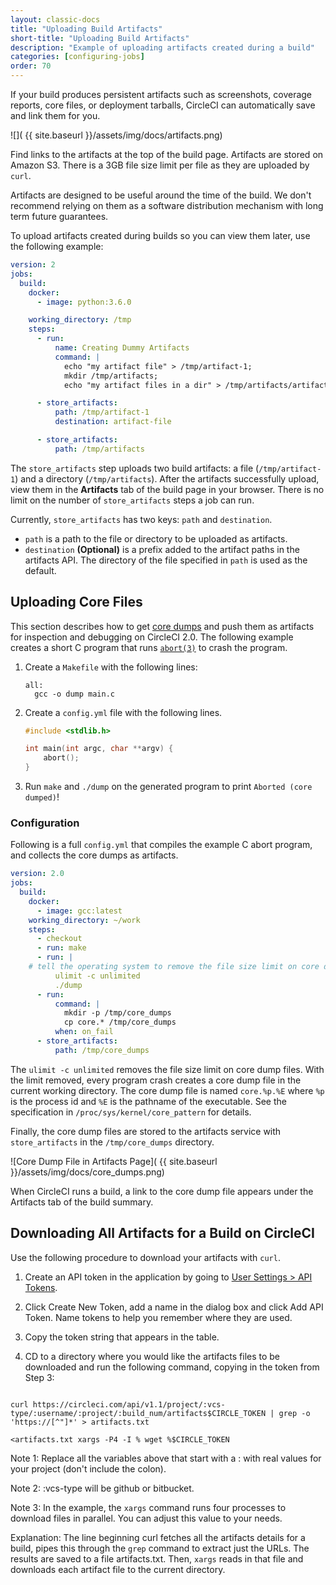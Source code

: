 ```yaml
---
layout: classic-docs
title: "Uploading Build Artifacts"
short-title: "Uploading Build Artifacts"
description: "Example of uploading artifacts created during a build"
categories: [configuring-jobs]
order: 70
---
```

If your build produces persistent artifacts such as screenshots, coverage reports, core files, or
deployment tarballs, CircleCI can automatically save and link them for you.

![]( {{ site.baseurl }}/assets/img/docs/artifacts.png)

Find links to the artifacts at the top of the build page. Artifacts are stored on Amazon S3. There is a 3GB file size limit per file as they are uploaded by `curl`.

Artifacts are designed to be useful around the time of the build. We don't recommend relying on them as a software distribution mechanism with long term future guarantees.

To upload artifacts created during builds so you can view them later, use the following example:

```YAML
version: 2
jobs:
  build:
    docker:
      - image: python:3.6.0

    working_directory: /tmp
    steps:
      - run:
          name: Creating Dummy Artifacts
          command: |
            echo "my artifact file" > /tmp/artifact-1;
            mkdir /tmp/artifacts;
            echo "my artifact files in a dir" > /tmp/artifacts/artifact-2;

      - store_artifacts:
          path: /tmp/artifact-1
          destination: artifact-file

      - store_artifacts:
          path: /tmp/artifacts
```

The `store_artifacts` step uploads two build artifacts: a file (`/tmp/artifact-1`) and a directory (`/tmp/artifacts`). After  the artifacts successfully upload, view them in the **Artifacts** tab of the build page in your browser. There is no limit on the number of `store_artifacts` steps a job can run.

Currently, `store_artifacts` has two keys: `path` and `destination`.

  - `path` is a path to the file or directory to be uploaded as artifacts.
  - `destination` **(Optional)** is a prefix added to the artifact paths in the artifacts API. The directory of the file specified in `path` is used as the default.

## Uploading Core Files

This section describes how to get [core dumps](http://man7.org/linux/man-pages/man5/core.5.html) and push them as artifacts for inspection and debugging on CircleCI 2.0. The following example creates a short C program that runs [`abort(3)`](http://man7.org/linux/man-pages/man3/abort.3.html) to crash the program.

1. Create a `Makefile` with the following lines:

     ```
     all:
       gcc -o dump main.c
     ```

2. Create a `config.yml` file with the following lines.

     ```C
     #include <stdlib.h>
     
     int main(int argc, char **argv) {
         abort();
     }
     ```

3. Run `make` and `./dump` on the generated program to print `Aborted (core dumped)`!

### Configuration

Following is a full `config.yml` that compiles the example C abort program, and collects the core dumps as artifacts.

```YAML
version: 2.0
jobs:
  build:
    docker:
      - image: gcc:latest
    working_directory: ~/work
    steps:
      - checkout
      - run: make
      - run: |
    # tell the operating system to remove the file size limit on core dump files 
          ulimit -c unlimited
          ./dump
      - run:
          command: |
            mkdir -p /tmp/core_dumps
            cp core.* /tmp/core_dumps
          when: on_fail
      - store_artifacts:
          path: /tmp/core_dumps
```

The `ulimit -c unlimited` removes the file size limit on core dump files. With the limit removed, every program crash creates a core dump file in the current working directory. The core dump file is named `core.%p.%E` where `%p` is the process id and `%E` is the pathname of the executable. See the specification in `/proc/sys/kernel/core_pattern` for details.

Finally, the core dump files are stored to the artifacts service with `store_artifacts` in the `/tmp/core_dumps` directory.

![Core Dump File in Artifacts Page]( {{ site.baseurl }}/assets/img/docs/core_dumps.png)

When CircleCI runs a build, a link to the core dump file appears under the Artifacts tab of the build summary.

## Downloading All Artifacts for a Build on CircleCI  

Use the following procedure to download your artifacts with `curl`.

1. Create an API token in the application by going to [User Settings > API Tokens](https://circleci.com/account/api).

2. Click Create New Token, add a name in the dialog box and click Add API Token. Name tokens to help you remember where they are used.

3. Copy the token string that appears in the table.

4. CD to a directory where you would like the artifacts files to be downloaded and run the following command, copying in the token from Step 3:

```export CIRCLE_TOKEN='?circle-token=:your_token'

curl https://circleci.com/api/v1.1/project/:vcs-type/:username/:project/:build_num/artifacts$CIRCLE_TOKEN | grep -o 'https://[^"]*' > artifacts.txt

<artifacts.txt xargs -P4 -I % wget %$CIRCLE_TOKEN
```

Note 1: Replace all the variables above that start with a : with real values for your project (don't include the colon).

Note 2: :vcs-type will be github or bitbucket.

Note 3: In the example, the `xargs` command runs four processes to download files in parallel. You can adjust this value to your needs.

Explanation: The line beginning curl fetches all the artifacts details for a build, pipes this through the `grep` command to extract just the URLs. The results are saved to a file artifacts.txt. Then, `xargs` reads in that file and downloads each artifact file to the current directory.  
